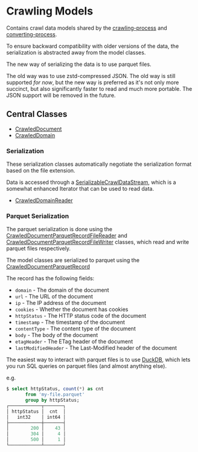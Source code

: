 # Crawling Models

Contains crawl data models shared by the [crawling-process](../../) and
[converting-process](../../../processes/converting-process/).

To ensure backward compatibility with older versions of the data, the serialization is
abstracted away from the model classes.  

The new way of serializing the data is to use parquet files.  

The old way was to use zstd-compressed JSON.  The old way is still supported 
*for now*, but the new way is preferred as it's not only more succinct, but also 
significantly faster to read and much more portable.  The JSON support will be
removed in the future.

## Central Classes

* [CrawledDocument](java/nu/marginalia/model/crawldata/CrawledDocument.java)
* [CrawledDomain](java/nu/marginalia/model/crawldata/CrawledDomain.java)

### Serialization

These serialization classes automatically negotiate the serialization format based on the 
file extension.

Data is accessed through a [SerializableCrawlDataStream](java/nu/marginalia/io/crawldata/SerializableCrawlDataStream.java),
which is a somewhat enhanced Iterator that can be used to read data. 

* [CrawledDomainReader](java/nu/marginalia/io/crawldata/CrawledDomainReader.java)

### Parquet Serialization

The parquet serialization is done using the [CrawledDocumentParquetRecordFileReader](java/nu/marginalia/parquet/crawldata/CrawledDocumentParquetRecordFileReader.java)
and [CrawledDocumentParquetRecordFileWriter](java/nu/marginalia/parquet/crawldata/CrawledDocumentParquetRecordFileWriter.java) classes,
which read and write parquet files respectively.

The model classes are serialized to parquet using the [CrawledDocumentParquetRecord](java/nu/marginalia/parquet/crawldata/CrawledDocumentParquetRecord.java)

The record has the following fields:

* `domain` - The domain of the document
* `url` - The URL of the document
* `ip` - The IP address of the document
* `cookies` - Whether the document has cookies
* `httpStatus` - The HTTP status code of the document
* `timestamp` - The timestamp of the document
* `contentType` - The content type of the document
* `body` - The body of the document
* `etagHeader` - The ETag header of the document
* `lastModifiedHeader` - The Last-Modified header of the document

The easiest way to interact with parquet files is to use [DuckDB](https://duckdb.org/),
which lets you run SQL queries on parquet files (and almost anything else).

e.g. 
```sql
$ select httpStatus, count(*) as cnt 
       from 'my-file.parquet' 
       group by httpStatus;
┌────────────┬───────┐
│ httpStatus │  cnt  │
│   int32    │ int64 │
├────────────┼───────┤
│        200 │    43 │
│        304 │     4 │
│        500 │     1 │
└────────────┴───────┘
```